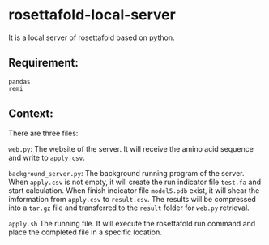 # rosettafold-local-server

It is a local server of rosettafold based on python.

## Requirement:

```
pandas
remi
```

## Context:

There are three files:

`web.py`: The website of the server. It will receive the amino acid sequence and write to `apply.csv`.

`background_server.py`: The background running program of the server.  When `apply.csv` is not empty, it will create the run indicator file `test.fa` and start calculation. When finish indicator file `model5.pdb` exist, it will shear the imformation from `apply.csv` to `result.csv`. The results will be  compressed into a `tar.gz` file and transferred to the `result` folder for `web.py` retrieval.

`apply.sh` The running file. It will execute the rosettafold run command and place the completed file in a specific location.

